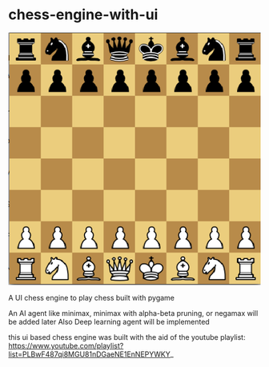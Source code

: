 # chess-engine-with-ui

<img src="https://raw.githubusercontent.com/Ahmed-5/chess-engine-with-ui/main/demo.png" alt="demo of the ui">

A UI chess engine to play chess built with pygame

An AI agent like minimax, minimax with alpha-beta pruning, or negamax will be added later
Also Deep learning agent will be implemented

this ui based chess engine was built with the aid of the youtube playlist:
https://www.youtube.com/playlist?list=PLBwF487qi8MGU81nDGaeNE1EnNEPYWKY_
